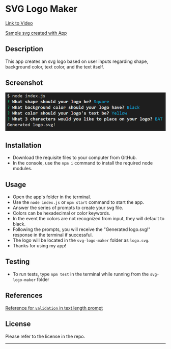 # SVG Logo Maker

[Link to Video](https://drive.google.com/file/d/1h5lyhLXxMzBWi_EADXSlqe_Wp7J--bxD/view)

[Sample svg created with App](./sampleLogo.svg)

## Description
This app creates an svg logo based on user inputs regarding shape, background color, text color, and the text itself.

## Screenshot
![App Screenshot](./images/logoGenScreenshot.png)

## Installation
* Download the requisite files to your computer from GitHub.
* In the console, use the `npm i` command to install the required node modules. 

## Usage
* Open the app's folder in the terminal.
* Use the `node index.js` or `npm start` command to start the app. 
* Answer the series of prompts to create your svg file.
* Colors can be hexadecimal or color keywords. 
* In the event the colors are not recognized from input, they will default to black.
* Following the prompts, you will receive the "Generated logo.svg!" response in the terminal if successful.
* The logo will be located in the `svg-logo-maker` folder as `logo.svg`.
* Thanks for using my app!

## Testing
* To run tests, type `npm test` in the terminal while running from the `svg-logo-maker` folder

## References
[Reference for `validation` in text length prompt](https://stackoverflow.com/questions/57321266/how-to-test-inquirer-validation)

## License
Please refer to the license in the repo.

- - -

 